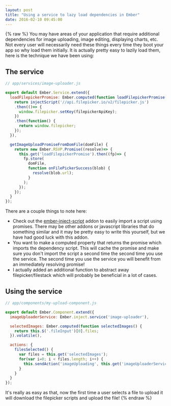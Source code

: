 ```yaml
---
layout: post
title: "Using a service to lazy load dependencies in Ember"
date: 2016-02-10 09:45:00
---
```

{% raw %}
You may have areas of your application that require additional dependencies for image uploading, image editing, displaying charts, etc. Not every user will necessarily need these things every time they boot your app so why load them initially. It is actually pretty easy to lazily load them, here is the technique we have been using:

## The service

```js
// app/services/image-uploader.js

export default Ember.Service.extend({
  loadFilepickerPromise: Ember.computed(function loadFilepickerPromise() {
    return injectScript('//api.filepicker.io/v2/filepicker.js')
    .then(()=> {
      window.filepicker.setKey(filepickerApiKey);
    })
    .then(function() {
      return window.filepicker;
    });
  }),

  getImageUploadPromiseFromDomFile(domFile) {
    return new Ember.RSVP.Promise((resolve)=> {
      this.get('loadFilepickerPromise').then((fp)=> {
        fp.store(
          domFile,
          function onFilePickerSuccess(blob) {
            resolve(blob.url);
          }
        );
      });
    });
  }
});
```

There are a couple things to note here:

- Check out the [ember-inject-script](https://github.com/minutebase/ember-inject-script) addon to easily import a script using promises. There may be other addons or javascript libraries that do something similar and it may be pretty easy to write this yourself, but we have had good luck with this addon.
- You want to make a computed property that returns the promise which imports the dependency script. This will cache the promise and make sure you don't import the script a second time the second time you use the service. The second time you use the service you will benefit from an immediately resolving promise!
- I actually added an additional function to abstract away filepicker/filestack which will probably be beneficial in a lot of cases.

## Using the service

```js
// app/components/my-upload-component.js

export default Ember.Component.extend({
  imageUploaderService: Ember.inject.service('image-uploader'),

  selectedImages: Ember.computed(function selectedImages() {
    return this.$('.fileInput')[0].files;
  }).volatile(),

  actions: {
    filesSelected() {
      var files = this.get('selectedImages');
      for(var i=0; i < files.length; i++) {
        this.sendAction('imageUploading', this.get('imageUploaderService').getImageUploadPromiseFromDomFile(files[i]));
      }
    }
  }
});
```

It's really as easy as that, now the first time a user selects a file to upload it will download the filepicker scripts and upload the file!
{% endraw %}
